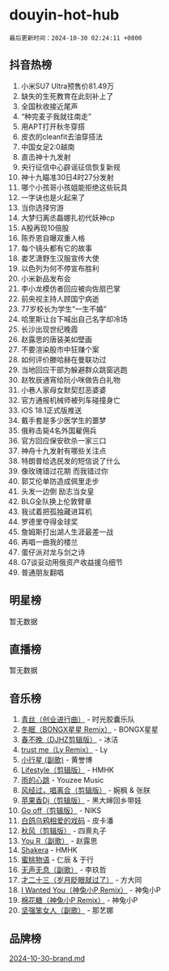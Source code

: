 # douyin-hot-hub

`最后更新时间：2024-10-30 02:24:11 +0800`

## 抖音热榜

1. 小米SU7 Ultra预售价81.49万
1. 缺失的生死教育在此刻补上了
1. 全国秋收接近尾声
1. “种完麦子我就往南走”
1. 用APT打开秋冬穿搭
1. 皮衣的cleanfit去油穿搭法
1. 中国女足2:0越南
1. 直击神十九发射
1. 央行征信中心辟谣征信恢复新规
1. 神十九瞄准30日4时27分发射
1. 哪个小孩哥小孩姐能拒绝这些玩具
1. 一字诀也是火起来了
1. 当你选择穷游
1. 大梦归离丞磊娜扎初代妖神cp
1. A股再现10倍股
1. 陈乔恩自曝双重人格
1. 每个镜头都有它的故事
1. 娄艺潇野生汉服宣传大使
1. 以色列为何不停宣布胜利
1. 小米新品发布会
1. 李小龙模仿者回应被向佐扇巴掌
1. 前央视主持人顾国宁病逝
1. 77岁校长为学生“一生不婚”
1. 哈里斯让台下喊出自己名字却冷场
1. 长沙出现世纪晚霞
1. 赵露思的唐装美如壁画
1. 不要渲染股市中狂赚个案
1. 如何评价滕哈赫在曼联功过
1. 当地回应干部为躲避群众跳窗逃跑
1. 赵牧辰通宵给阮小咪做告白礼物
1. 小巷人家母女默契怼恶婆婆
1. 官方通报机械师被列车碰撞身亡
1. iOS 18.1正式版推送
1. 戴手套是多少医学生的噩梦
1. 俄称击毙4名外国雇佣兵
1. 官方回应保安砍杀一家三口
1. 神舟十九发射有哪些关注点
1. 特朗普给选民发的短信说了什么
1. 像玫瑰错过花期 而我错过你
1. 郭艾伦单防造成佩里走步
1. 头发一边倒 励志当女皇
1. BLG全队换上伦敦臂章
1. 我试着把孤独藏进耳机
1. 罗德里夺得金球奖
1. 詹姆斯打出湖人生涯最差一战
1. 再唱一曲我的楼兰
1. 蛋仔派对龙与剑之诗
1. G7谈妥动用俄资产收益援乌细节
1. 普通朋友翻唱

## 明星榜

暂无数据

## 直播榜

暂无数据

## 音乐榜

1. [青丝（创业进行曲）](https://sf3-cdn-tos.douyinstatic.com/obj/tos-cn-ve-2774/ooYARJB5iBRNhCOkDsS3BAKW91CIMoQfwzwKLi) - 时光胶囊乐队
1. [冬眠（BONGX星星 Remix）](https://sf5-hl-cdn-tos.douyinstatic.com/obj/tos-cn-ve-2774/oMCfFFoE3LwQ7agAgOIG4ieExqkeAsxNBEkLdz) - BONGX星星
1. [春不晚（DJHZ剪辑版）](https://sf3-cdn-tos.douyinstatic.com/obj/tos-cn-ve-2774/osEZa7YZ6wNo9QDABgfGFaCQKRQTNafsBJDnKt) - 冰洁
1. [trust me（Ly Remix）](https://sf5-hl-cdn-tos.douyinstatic.com/obj/tos-cn-ve-2774/oUo1M8fz5AfmMSExABQQKFE0eCMWgsiccfqrMA) - Ly
1. [小行星 (副歌)](https://sf5-hl-cdn-tos.douyinstatic.com/obj/tos-cn-ve-2774/oArWEvgkJwVsB0KMIw6iBsAoHAciIjJqzWeTQr) - 黄誉博
1. [Lifestyle（剪辑版）](https://sf3-cdn-tos.douyinstatic.com/obj/tos-cn-ve-2774/owfqGgjwG3V5lCLaAIezFMeg3LtuKNBaZKgzPV) - HMHK
1. [雨的心跳](https://sf5-hl-cdn-tos.douyinstatic.com/obj/tos-cn-ve-2774/o0vI5NZuiJgxWIQQFhXO0RTrsiIAsBSiMIECz) - Youzee Music
1. [风经过，唱离合（剪辑版）](https://sf5-hl-cdn-tos.douyinstatic.com/obj/tos-cn-ve-2774/okllg5DG2MmUF3aiiDfBZx6ZLvfwOTtbCEAHyI) - 婉枫 & 张朕
1. [苹果香Dj（剪辑版）](https://sf3-cdn-tos.douyinstatic.com/obj/tos-cn-ve-2774/oEeIEQbYGAOspCTRAIeYF4Ok8LgZ8NBaRe4ztR) - 黑大婶回乡带娃
1. [Go off（剪辑版）](https://sf5-hl-cdn-tos.douyinstatic.com/obj/tos-cn-ve-2774/oYLJZTCGnIQBt2BsMBCFksOEMnDQesCr2gfZ7N) - NIKS
1. [白鸽乌鸦相爱的戏码](https://sf5-hl-cdn-tos.douyinstatic.com/obj/tos-cn-ve-2774/oMVVEf6eDAOmFtNtCsEqKpIorBDM8Nkg6TZRqC) - 皮卡潘
1. [秋风（剪辑版）](https://sf3-cdn-tos.douyinstatic.com/obj/tos-cn-ve-2774/ocGaU84LfAfzMd2wbXdQFpCGhBiXg82JNMRRie) - 四熹丸子
1. [You R（副歌）](https://sf3-cdn-tos.douyinstatic.com/obj/tos-cn-ve-2774/oc0MZn9aEfLkCFLIxKQQcgBjS9mBBuDttYPfZ1) - 赵露思
1. [Shakera](https://sf5-hl-cdn-tos.douyinstatic.com/obj/tos-cn-ve-2774/ocKtEBgQ8FiQCBDf3nj9Z9gEGEQ4fAZDYEocLY) - HMHK
1. [蜜桃物语](https://sf5-hl-cdn-tos.douyinstatic.com/obj/tos-cn-ve-2774/oIhOSCZtIACtYU4XQkngiW9kCBfVD1Fz9IYeqL) - 仁辰 & 于行
1. [无声无息（副歌）](https://sf3-cdn-tos.douyinstatic.com/obj/tos-cn-ve-2774/osmzBBdYMBoz2NHW7AYiZEErnITswCiYzuA3Nf) - 李玖哲
1. [才二十三（岁月眨眼就过了）](https://sf3-cdn-tos.douyinstatic.com/obj/tos-cn-ve-2774/oYAvkTrUXEBMWYUbL3nl8i01MJ5skiIZASC2H) - 方大同
1. [I Wanted You（神兔小P Remix）](https://sf3-cdn-tos.douyinstatic.com/obj/tos-cn-ve-2774/o4CAubmDQdZeEkstFnCvKIMDag8D2BSBOjfNuh) - 神兔小P
1. [棉花糖（神兔小P Remix）](https://sf3-cdn-tos.douyinstatic.com/obj/tos-cn-ve-2774/o0pEDf1GaEfEYJ1FbgOAFCITQ1zeFD3kgBWGcG) - 神兔小P
1. [坚强笨女人（副歌）](https://sf3-cdn-tos.douyinstatic.com/obj/tos-cn-ve-2774/ospNInQiZvGWyBVg5zkNsAMct5uJIg1CrZiPL) - 那艺娜

## 品牌榜

[2024-10-30-brand.md](2024-10-30-brand.md)
